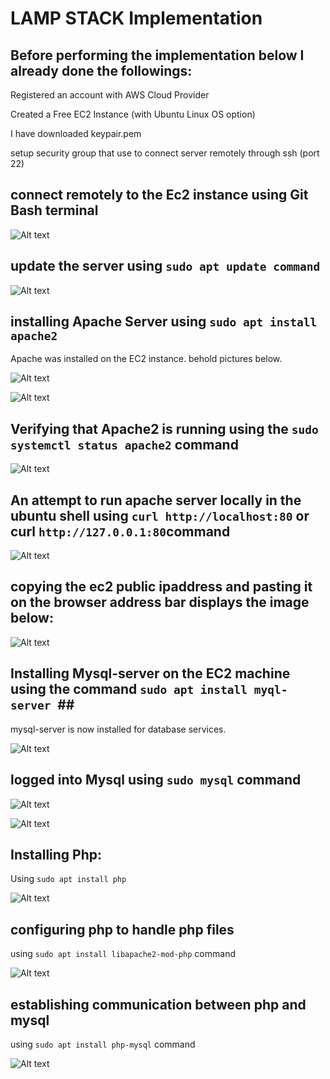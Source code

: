 # LAMP STACK Implementation #
## Before performing the implementation below I already done the followings: ##

Registered an account with AWS Cloud Provider

Created a Free EC2 Instance (with Ubuntu Linux OS option)

I have downloaded keypair.pem 

setup security group that use to connect server remotely through ssh (port 22)

## connect remotely to the Ec2 instance using Git Bash terminal ##

![Alt text](Images/picture1.png)

## update the server using `sudo apt update command` ##

![Alt text](Images/picture2.png)

## installing Apache Server using `sudo apt install apache2` ##

Apache was installed on the EC2 instance. behold pictures below.

![Alt text](Images/picture3.png)

![Alt text](Images/picture4.png)

## Verifying that Apache2 is running using the `sudo systemctl status apache2` command ##

![Alt text](Images/picture5.png)

## An attempt to run apache server locally in the ubuntu shell using `curl http://localhost:80` or curl `http://127.0.0.1:80`command

![Alt text](Images/picture6.png)

## copying the ec2 public ipaddress and pasting it on the browser address bar displays the image below: ##

![Alt text](Images/picture7.png)

## Installing Mysql-server on the EC2 machine using the command `sudo apt install myql-server `##

mysql-server is now installed for database services.

![Alt text](Images/picture8.png)

## logged into Mysql using `sudo mysql` command ##

![Alt text](Images/picture9.png)

![Alt text](Images/picture10.png)


## Installing Php: ##
Using `sudo apt install php`

![Alt text](Images/picture11.png)

## configuring php to handle php files ##
using `sudo apt install libapache2-mod-php` command

![Alt text](Images/picture12.png)

## establishing communication between php and mysql ##
using `sudo apt install php-mysql` command

![Alt text](Images/picture13.png)

<?php
phpinfo();
 